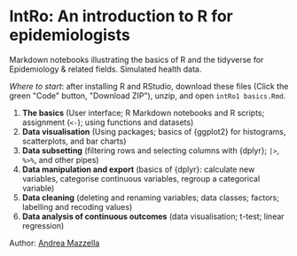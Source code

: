 # IntRo: An introduction to R for epidemiologists
Markdown notebooks illustrating the basics of R and the tidyverse for Epidemiology & related fields. Simulated health data.

*Where to start*: after installing R and RStudio, download these files (Click the green "Code" button, "Download ZIP"), unzip, and open `intRo1 basics.Rmd`.

1. **The basics** (User interface; R Markdown notebooks and R scripts; assignment (`<-`); using functions and datasets)
2. **Data visualisation** (Using packages; basics of {ggplot2} for histograms, scatterplots, and bar charts)
3. **Data subsetting** (filtering rows and selecting columns with {dplyr}; `|>`, `%>%`, and other pipes)
4. **Data manipulation and export** (basics of {dplyr}: calculate new variables, categorise continuous variables, regroup a categorical variable)
5. **Data cleaning** (deleting and renaming variables; data classes; factors; labelling and recoding values)
6. **Data analysis of continuous outcomes** (data visualisation; t-test; linear regression)

Author: [Andrea Mazzella](https://github.com/andreamazzella)
